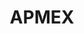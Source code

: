 ---
title: APMEX
description: Buy precious metals online with Bitcoin.
homepage: https://www.apmex.com/
twitter:
---
